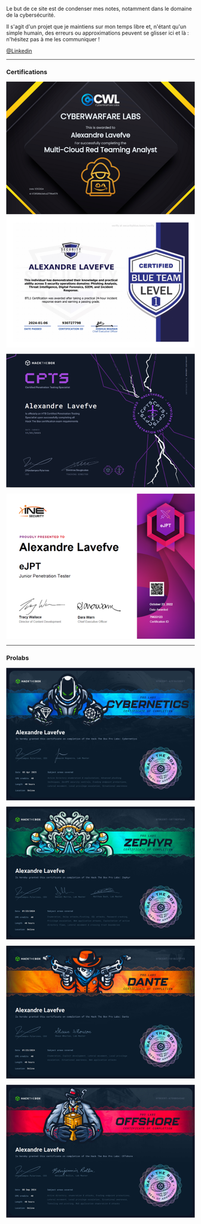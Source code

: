 Le but de ce site est de condenser mes notes, notamment dans le domaine de la cybersécurité. 

Il s'agit d'un projet que je maintiens sur mon temps libre et, n'étant qu'un simple humain, des erreurs ou approximations peuvent se glisser ici et là : n'hésitez pas à me les communiquer !

[@Linkedin](https://www.linkedin.com/in/alexandre-lavefve/)

---
### Certifications

![](Files/Pasted%20image%2020241111023819.png)
![Pasted image 20240106225346](Files/Pasted%20image%2020240106225346.png)

![Pasted image 20231227125920](Files/Pasted%20image%2020231227125920.png)

![Pasted image 20231227125845](Files/Pasted%20image%2020231227125845.png)

---
### Prolabs

![](docs/Files/Pasted%20image%2020250403231919.png)

![Pasted image 20240326133457](Files/Pasted%20image%2020240326133457.png)

![Pasted image 20240326133531](Files/Pasted%20image%2020240326133531.png)

![](Files/Pasted%20image%2020240915004222.png)
